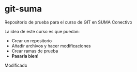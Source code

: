 git-suma
========

Repositorio de prueba para el curso de GIT en SUMA Conectivo

La idea de este curso es que puedan:

* Crear un repositorio
* Añadir archivos y hacer modificaciones
* Crear ramas de prueba
* **Pasarla bien!**

Modificado